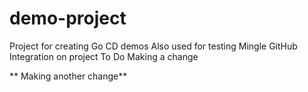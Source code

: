 demo-project
============

Project for creating Go CD demos
Also used for testing Mingle GitHub Integration on project To Do
Making a change


** Making another change**
